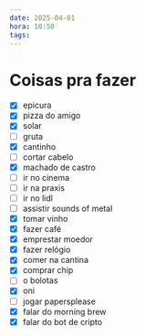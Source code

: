 ```yaml
---
date: 2025-04-01
hora: 10:50
tags:
---
```




# Coisas pra fazer
- [x] epicura
- [x] pizza do amigo
- [x] solar
- [ ] gruta
- [x] cantinho
- [ ] cortar cabelo
- [x] machado de castro
- [ ] ir no cinema
- [ ] ir na praxis
- [ ] ir no lidl
- [ ] assistir sounds of metal
- [x] tomar vinho
- [x] fazer café
- [x] emprestar moedor
- [x] fazer relógio
- [x] comer na cantina
- [x] comprar chip
- [ ] o bolotas
- [x] oni
- [ ] jogar papersplease
- [x] falar do morning brew
- [x] falar do bot de cripto
